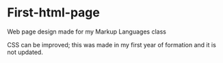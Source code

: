 # First-html-page
Web page design made for my Markup Languages class


CSS can be improved; this was made in my first year of formation and it is not updated.
